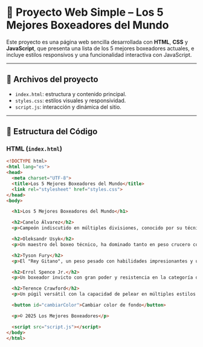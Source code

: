 # 🥊 Proyecto Web Simple – Los 5 Mejores Boxeadores del Mundo

Este proyecto es una página web sencilla desarrollada con **HTML**, **CSS** y **JavaScript**, que presenta una lista de los 5 mejores boxeadores actuales, e incluye estilos responsivos y una funcionalidad interactiva con JavaScript.

---

## 📁 Archivos del proyecto

- `index.html`: estructura y contenido principal.
- `styles.css`: estilos visuales y responsividad.
- `script.js`: interacción y dinámica del sitio.

---

## 🧱 Estructura del Código

### HTML (`index.html`)

```html
<!DOCTYPE html>
<html lang="es">
<head>
  <meta charset="UTF-8">
  <title>Los 5 Mejores Boxeadores del Mundo</title>
  <link rel="stylesheet" href="styles.css">
</head>
<body>

  <h1>Los 5 Mejores Boxeadores del Mundo</h1>

  <h2>Canelo Álvarez</h2>
  <p>Campeón indiscutido en múltiples divisiones, conocido por su técnica y poder de golpeo.</p>

  <h2>Oleksandr Usyk</h2>
  <p>Un maestro del boxeo técnico, ha dominado tanto en peso crucero como en peso pesado.</p>

  <h2>Tyson Fury</h2>
  <p>El "Rey Gitano", un peso pesado con habilidades impresionantes y una gran personalidad.</p>

  <h2>Errol Spence Jr.</h2>
  <p>Un boxeador invicto con gran poder y resistencia en la categoría de peso welter.</p>

  <h2>Terence Crawford</h2>
  <p>Un púgil versátil con la capacidad de pelear en múltiples estilos y divisiones.</p>

  <button id="cambiarColor">Cambiar color de fondo</button>

  <p>© 2025 Los Mejores Boxeadores</p>

  <script src="script.js"></script>
</body>
</html>
